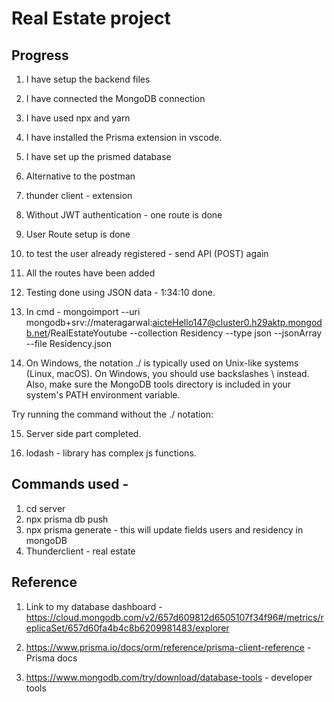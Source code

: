 # Real Estate project


## Progress

1. I have setup the backend files
2. I have connected the MongoDB connection
3. I have used npx and yarn
4. I have installed the Prisma extension in vscode.
5. I have set up the prismed database
6. Alternative to the postman
7. thunder client - extension
8. Without JWT authentication - one route is done
9. User Route setup is done
10. to test the user already registered - send API (POST) again
11. All the routes have been added
12. Testing done using JSON data - 1:34:10 done.
13. In cmd - mongoimport --uri mongodb+srv://materagarwal:aicteHello147@cluster0.h29aktp.mongodb.net/RealEstateYoutube --collection Residency --type json --jsonArray --file Residency.json

14. On Windows, the notation ./ is typically used on Unix-like systems (Linux, macOS). On Windows, you should use backslashes \ instead. Also, make sure the MongoDB tools directory is included in your system's PATH environment variable.

Try running the command without the ./ notation:

15. Server side part completed.

16. lodash - library has complex js functions.


## Commands used - 

1. cd server
2. npx prisma db push
3. npx prisma generate - this will update fields users and residency in mongoDB
4. Thunderclient - real estate



## Reference

1. Link to my database dashboard - https://cloud.mongodb.com/v2/657d609812d6505107f34f96#/metrics/replicaSet/657d60fa4b4c8b6209981483/explorer

2. https://www.prisma.io/docs/orm/reference/prisma-client-reference - Prisma docs

3. https://www.mongodb.com/try/download/database-tools - developer tools




